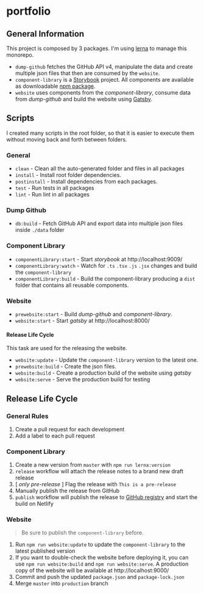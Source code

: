 # portfolio


## General Information

This project is composed by 3 packages. I'm using [lerna](https://github.com/lerna/lerna) to manage this monorepo.

* `dump-github` fetches the GitHub API v4, manipulate the data and create multiple json files that then are consumed by the `website`.
* `component-library` is a [Storybook](https://storybook.js.org/) project. All components are available as downloadable [npm package](https://github.com/marcomontalbano/marcomontalbano.github.io/packages/79405).
* `website` uses components from the *component-library*, consume data from *dump-github* and build the website using [Gatsby](https://www.gatsbyjs.org/).


## Scripts

I created many scripts in the root folder, so that it is easier to execute them without moving back and forth between folders.

### General

* `clean` - Clean all the auto-generated folder and files in all packages
* `install` - Install root folder dependencies.
* `postinstall` - Install dependencies from each packages.
* `test` - Run tests in all packages
* `lint` - Run lint in all packages

### Dump Github

* `db:build` - Fetch GitHub API and export data into multiple json files inside `./data` folder

### Component Library

* `componentLibrary:start` - Start *storybook* at http://localhost:9009/
* `componentLibrary:watch` - Watch for `.ts` `.tsx` `.js` `.jsx` changes and build the `component-library`
* `componentLibrary:build` - Build the component-library producing a `dist` folder that contains all reusable components.

### Website

* `prewebsite:start` - Build *dump-github* and *component-library*.
* `website:start` - Start *gatsby* at http://localhost:8000/

#### Release Life Cycle

This task are used for the releasing the website.

* `website:update` - Update the `component-library` version to the latest one.
* `prewebsite:build` - Create the json files.
* `website:build` - Create a production build of the website using *gatsby*
* `website:serve` - Serve the production build for testing


## Release Life Cycle

### General Rules

1. Create a pull request for each development
1. Add a label to each pull request

### Component Library

1. Create a new version from `master` with `npm run lerna:version`
1. `release` workflow will attach the release notes to a brand new draft release
1. [ *only pre-release* ] Flag the release with `This is a pre-release`
1. Manually publish the release from GitHub
1. `publish` workflow will publish the release to [GitHub registry](https://github.com/marcomontalbano/marcomontalbano.github.io/packages) and start the build on Netlify

### Website

> Be sure to publish the `component-library` before.

1. Run `npm run website:update` to update the `component-library` to the latest published version
1. If you want to double-check the website before deploying it, you can use `npm run website:build` and `npm run website:serve`.
    A production copy of the website will be available at http://localhost:9000/
1. Commit and push the updated `package.json` and `package-lock.json`
1. Merge `master` into `production` branch
